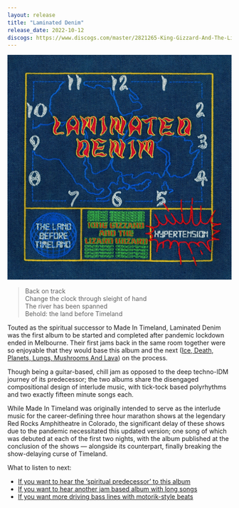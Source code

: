 ```yaml
---
layout: release
title: "Laminated Denim"
release_date: 2022-10-12
discogs: https://www.discogs.com/master/2821265-King-Gizzard-And-The-Lizard-Wizard-Laminated-Denim
---
```


![album cover of Laminated Denim](./cover.jpg)

> Back on track  
> Change the clock through sleight of hand  
> The river has been spanned  
> Behold: the land before Timeland

Touted as the spiritual successor to Made In Timeland, Laminated Denim was the first album to be started and completed after pandemic lockdown ended in Melbourne. Their first jams back in the same room together were so enjoyable that they would base this album and the next ([Ice, Death, Planets, Lungs, Mushrooms And Lava](../ice-death-planets-lungs-mushrooms-and-lava)) on the process.

Though being a guitar-based, chill jam as opposed to the deep techno-IDM journey of its predecessor; the two albums share the disengaged compositional design of interlude music, with tick-tock based polyrhythms and two exactly fifteen minute songs each.

While Made In Timeland was originally intended to serve as the interlude music for the career-defining three hour marathon shows at the legendary Red Rocks Amphitheatre in Colorado, the significant delay of these shows due to the pandemic necessitated this updated version; one song of which was debuted at each of the first two nights, with the album published at the conclusion of the shows — alongside its counterpart, finally breaking the show-delaying curse of Timeland.

What to listen to next:

*   [If you want to hear the ‘spiritual predecessor’ to this album](../made-in-timeland)
*   [If you want to hear another jam based album with long songs](../ice-death-planets-lungs-mushrooms-and-lava)
*   [If you want more driving bass lines with motorik-style beats](../im-in-your-mind-fuzz)

